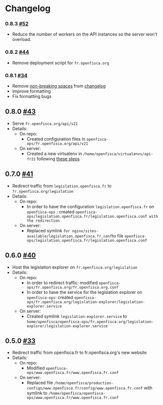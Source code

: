 # Changelog

### 0.8.3 [#52](https://github.com/openfisca/openfisca-ops/pull/52)

* Reduce the number of workers on the API instances so the server won't overload.

### 0.8.2 [#44](https://github.com/openfisca/openfisca-ops/pull/44)

* Remove deployment script for `fr.openfisca.org`

### 0.8.1 [#34](https://github.com/openfisca/openfisca-ops/pull/34)

* Remove [non-breaking spaces](https://en.wikipedia.org/wiki/Non-breaking_space) from [changelog](CHANGELOG.md)
* Improve formatting
* Fix formatting bugs

## 0.8.0 [#43](https://github.com/openfisca/openfisca-ops/pull/43)

* Serve `fr.openfisca.org/api/v21`
* Details:
  - On repo:
      - Created configuration files in `openfisca-ops/fr.openfisca.org/api/v21`
  - On server:
      - Created a new virtualenv in `/home/openfisca/virtualenvs/api-fr21` following [these steps](https://github.com/openfisca/openfisca-ops/tree/af6b38d21ccda7bbe7162ee8563e4a8d5649baf1#to-serve-a-new-version-)

## 0.7.0 [#41](https://github.com/openfisca/openfisca-ops/pull/41)

* Redirect traffic from `legislation.openfisca.fr` to `fr.openfisca.org/legislation`
* Details:
  - On repo:
      - In order to have the configuration `legislation.openfisca.fr` on `openfisca-ops` : created `openfisca-ops/legislation.openfisca.fr/legislation.openfisca.conf with the redirection`
  - On server:
      - Replaced symlink `for nginx/sites-available/legislation.openfisca.fr.conf`to file `openfisca-ops/legislation.openfisca.fr/legislation.openfisca.conf`

## 0.6.0 [#40](https://github.com/openfisca/openfisca-ops/pull/40)

* Host the legislation explorer on `fr.openfisca.org/legislation`
* Details:
  - On repo:
      - In order to redirect traffic: modified `openfisca-ops/fr.openfisca.org/fr.openfisca.org.conf`
      - In order to have the service for the legislation explorer on `openfisca-ops`: created `openfisca-ops/fr.openfisca.org/legislation-explorer/legislation-explorer.service`
  - On server:
      - Created symlink `legislation-explorer.service` to `home/openfisca/openfisca-ops/fr.openfisca.org/legislation-explorer/legislation-explorer.service`

## 0.5.0 [#33](https://github.com/openfisca/openfisca-ops/pull/33)

* Redirect traffic from openfisca.fr to fr.openfisca.org's new website
* Details:
  - On repo:
      - Modified `openfisca-ops/www.openfisca.fr/www.openfisca.fr.conf`
  - On server:
      - Replaced file `/home/openfisca/production-configs/www.openfisca.fr/config/www.openfisca.fr.conf` with symlink to `/home/openfisca/openfisca-ops/www.openfisca.fr/www.openfisca.fr.conf`

